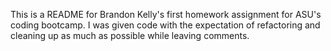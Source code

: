 This is a README for Brandon Kelly's first homework assignment for ASU's coding bootcamp. 
I was given code with the expectation of refactoring and cleaning up as much as possible while leaving comments.
